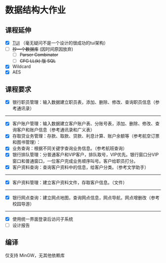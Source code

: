 # 数据结构大作业

## 课程延伸

- [X] [TUI](src/tui) （毫无疑问不是一个设计的很成功的tui架构）
- [ ] ~~抄一个数据库~~ (因时间原因放弃)
  + [ ] ~~Parser Combinator~~
  + [ ] ~~CFG LL(k) 版 SQL~~
- [X] Wildcard
- [X] AES

## 课程要求
- [X] 银行职员管理：输入数据建立职员表，添加、删除、修改、查询职员信息（参考通讯录）
---
- [X] 客户账户管理：输入数据建立客户账户表、分账号表，添加、删除、修改、查询客户和账户信息（参考通讯录和广义表）
- [X] 存取贷业务管理：存款、取款、贷款、利息计算、账户余额等（参考航空订票和图书管理）： 
- [X] 业务查询：根据不同关键字查询业务信息。（参考航班查询）
- [X] 银行排队管理：分普通客户和VIP客户，排队取号，VIP优先。银行窗口分VIP窗口和普通窗口，一位客户完成业务顺序叫号。客户给职员打分。
- [X] 客户资料查询：查询客户资料中的信息，给客户分类。（参考文学助手）
---
- [X] 客户资料管理：建立客户资料文件，存取客户信息。（文件）
---
- [X] 银行网点查询：建立网点地图，查询网点信息，网点导航，网点增删改（参考校园导游）
---
- [X] 使用统一界面登录后访问子系统
- [ ] 设计报告

## 编译

仅支持 MinGW，无其他依赖库